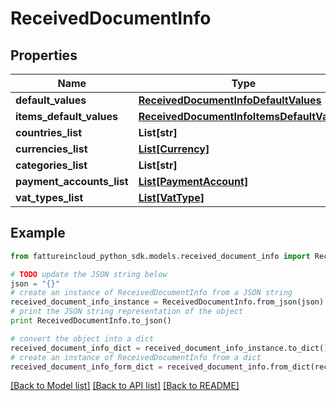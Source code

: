 # ReceivedDocumentInfo



## Properties
Name | Type | Description | Notes
------------ | ------------- | ------------- | -------------
**default_values** | [**ReceivedDocumentInfoDefaultValues**](ReceivedDocumentInfoDefaultValues.md) |  | [optional] 
**items_default_values** | [**ReceivedDocumentInfoItemsDefaultValues**](ReceivedDocumentInfoItemsDefaultValues.md) |  | [optional] 
**countries_list** | **List[str]** |  | [optional] 
**currencies_list** | [**List[Currency]**](Currency.md) |  | [optional] 
**categories_list** | **List[str]** |  | [optional] 
**payment_accounts_list** | [**List[PaymentAccount]**](PaymentAccount.md) |  | [optional] 
**vat_types_list** | [**List[VatType]**](VatType.md) |  | [optional] 

## Example

```python
from fattureincloud_python_sdk.models.received_document_info import ReceivedDocumentInfo

# TODO update the JSON string below
json = "{}"
# create an instance of ReceivedDocumentInfo from a JSON string
received_document_info_instance = ReceivedDocumentInfo.from_json(json)
# print the JSON string representation of the object
print ReceivedDocumentInfo.to_json()

# convert the object into a dict
received_document_info_dict = received_document_info_instance.to_dict()
# create an instance of ReceivedDocumentInfo from a dict
received_document_info_form_dict = received_document_info.from_dict(received_document_info_dict)
```
[[Back to Model list]](../README.md#documentation-for-models) [[Back to API list]](../README.md#documentation-for-api-endpoints) [[Back to README]](../README.md)


